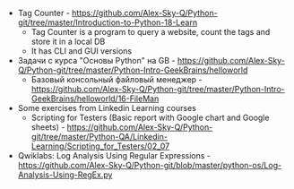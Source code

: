 - Tag Counter - https://github.com/Alex-Sky-Q/Python-git/tree/master/Introduction-to-Python-18-Learn
    - Tag Counter is a program to query a website, count the tags and store it in a local DB
    - It has CLI and GUI versions
- Задачи с курса "Основы Python" на GB - https://github.com/Alex-Sky-Q/Python-git/tree/master/Python-Intro-GeekBrains/helloworld
    - Базовый консольный файловый менеджер - https://github.com/Alex-Sky-Q/Python-git/tree/master/Python-Intro-GeekBrains/helloworld/16-FileMan
- Some exercises from Linkedin Learning courses
    - Scripting for Testers (Basic report with Google chart and Google sheets) - https://github.com/Alex-Sky-Q/Python-git/tree/master/Python-QA/Linkedin-Learning/Scripting_for_Testers/02_07
- Qwiklabs: Log Analysis Using Regular Expressions - https://github.com/Alex-Sky-Q/Python-git/blob/master/python-os/Log-Analysis-Using-RegEx.py
	